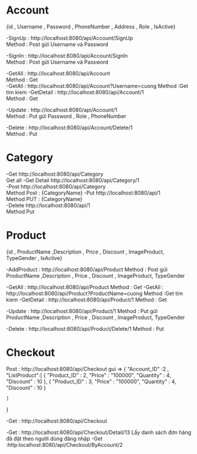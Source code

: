 # Account

{id , Username , Password , PhoneNumber , Address , Role , IsActive}

-SignUp : http://localhost:8080/api/Account/SignUp  
Method : Post gửi Username và Password

-SignIn : http://localhost:8080/api/Account/SignIn  
Method : Post gửi Username và Password

-GetAll : http://localhost:8080/api/Account  
Method : Get  
-GetAll : http://localhost:8080/api/Account?Username=cuong
Method :Get tim kiem
-GetDetail : http://localhost:8080/api/Account/1  
Method : Get

-Update : http://localhost:8080/api/Account/1  
Method : Put gửi Password , Role , PhoneNumber

-Delete : http://localhost:8080/api/Account/Delete/1  
Method : Put

# Category

-Get http://localhost:8080/api/Category  
Get all
-Get Detail http://localhost:8080/api/Category/1  
-Post http://localhost:8080/api/Category  
Method Post : {CategoryName}
-Put http://localhost:8080/api/1  
Method PUT : {CategoryName}  
-Delete http://localhost:8080/api/1  
Method Put

# Product

{id , ProductName ,Description , Price , Discount , ImageProduct, TypeGender , IsActive}

-AddProduct : http://localhost:8080/api/Product
Method : Post gửi ProductName ,Description , Price , Discount , ImageProduct, TypeGender

-GetAll : http://localhost:8080/api/Product
Method : Get
-GetAll : http://localhost:8080/api/Product?ProductName=cuong
Method :Get tim kiem
-GetDetail : http://localhost:8080/api/Product/1
Method : Get

-Update : http://localhost:8080/api/Product/1 Method : Put gửi ProductName ,Description , Price , Discount , ImageProduct, TypeGender

-Delete : http://localhost:8080/api/Product/Delete/1 Method : Put

# Checkout

Post : http://localhost:8080/api/Checkout
gui => 
{
    "Account_ID" :2 ,
    "ListProduct":[
        {
            "Product_ID" : 2,
            "Price" : "100000",
            "Quantity" : 4,
            "Discount" : 10
        },
         {
            "Product_ID" : 3,
            "Price" : "100000",
            "Quantity" : 4,
            "Discount" : 10
        }

    ]

}

-Get : http://localhost:8080/api/Checkout

-Get : http://localhost:8080/api/Checkout/Detail/13 Lấy danh sách đơn hàng đã đặt theo người dùng đăng nhập -Get :http:localhost:8080/api/Checkout/ByAccount/2
